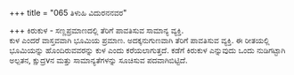 +++
title = "065 ತಿಳುಹಿ ವಿದುರನನವರ"

+++
ಕಿರುಕುಳ - ಸಣ್ಣಪ್ರಮಾಣದಲ್ಲಿ ತೆರಿಗೆ ಪಾವತಿಸುವ ಸಾಮಾನ್ಯ ವ್ಯಕ್ತಿ.   
ಕುಳ ಎಂದರೆ ವಾಸ್ತವವಾಗಿ ಭೂಮಿಯ ಪ್ರಮಾಣ. ಅದಕ್ಕನುಗುಣವಾಗಿ ತೆರಿಗೆ ಪಾವತಿಸುವ ವ್ಯಕ್ತಿ. ಈ ರೀತಯಲ್ಲಿ  ಭೂಮಿಯನ್ನು ಹೊಂದಿರುವವರನ್ನು ಕುಳ ಎಂದು ಕರೆಯಲಾಗುತ್ತದೆ.  ಕಡೆಗೆ ಕಿರುಕುಳ ಎನ್ನುವುದು ಒಂದು ನುಡಿಗಟ್ಟಾಗಿ ಅಲ್ಪತನ, ಕ್ಷುದ್ರvನ ಮತ್ತು  ಸಾಮಾನ್ಯತೆಗಳನ್ನು ಸೂಚಿಸುವ ಪದವಾಗಿಬಿಟ್ಟಿದೆ.